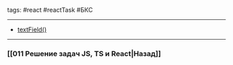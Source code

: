 tags: #react #reactTask #БКС 
___

* [textField()](https://codesandbox.io/s/react-textfield-kjp6ql)


___
### [[011 Решение задач JS, TS и React|Назад]]